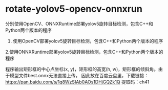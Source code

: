 # rotate-yolov5-opencv-onnxrun
分别使用OpenCV、ONNXRuntime部署yolov5旋转目标检测，包含C++和Python两个版本的程序
1. 使用OpenCV部署yolov5旋转目标检测，包含C++和Python两个版本的程序


2.使用ONNXRuntime部署yolov5旋转目标检测，包含C++和Python两个版本的程序


程序输出矩形框的中心点坐标(x, y)，矩形框的高宽(h, w)，矩形框的倾斜角。由于模型文件best.onnx无法直接上传，
因此放在百度云盘里，下载链接：https://pan.baidu.com/s/1q8WzSIAb0AOs1DHjGQZk1Q 
提取码：ch41
